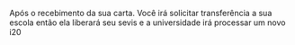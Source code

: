 Após o recebimento da sua carta. Você irá solicitar transferência a sua escola então ela liberará seu sevis e a universidade irá processar um novo i20